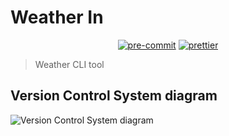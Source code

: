 # Weather In

<p align="center">
    <a href="https://pre-commit.com"><img alt="pre-commit" src="https://img.shields.io/badge/Pre--commit-enabled-brightgreen?logo=pre-commit"></a>
    <a href="https://prettier.io"><img alt="prettier" src="https://img.shields.io/badge/Code_style-prettier-ff69b4.svg"></a>
</p>

> Weather CLI tool

## Version Control System diagram

![Version Control System diagram](https://images.prismic.io/clubhouse/e02ba62c-26e6-4250-acff-1b2c93ecc789_image-32.png?auto=format%2Ccompress&rect=0%2C0%2C905%2C379&w=756&h=317&fit=max&q=50)